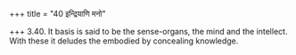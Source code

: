 +++
title = "40 इन्द्रियाणि मनो"

+++
3.40. It basis is said to be the sense-organs, the mind and the
intellect. With these it deludes the embodied by concealing knowledge.

